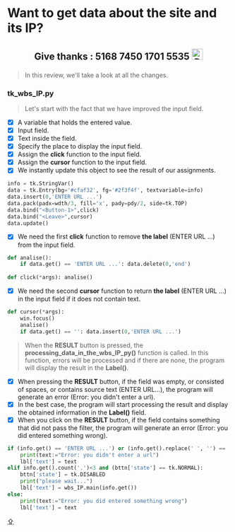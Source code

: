 # <p id="UP">Want to get data about the site and its IP?</p>

## <p align="center">Give thanks : 5168 7450 1701 5535 <a href="https://en.privatbank.ua/all-ways-to-receive-send-an-international-transfer"><img src="https://upload.wikimedia.org/wikipedia/uk/f/ff/%D0%9B%D0%BE%D0%B3%D0%BE%D1%82%D0%B8%D0%BF_%D0%9F%D1%80%D0%B8%D0%B2%D0%B0%D1%8224.png" width = "25" alt="Privat Bank UA"> </a></p>

> In this review, we'll take a look at all the changes.

### tk_wbs_IP.py

> Let's start with the fact that we have improved the input field.


- [X] A variable that holds the entered value.
- [X] Input field.
- [X] Text inside the field.
- [X] Specify the place to display the input field.
- [X] Assign the __click__ function to the input field.
- [X] Assign the __cursor__ function to the input field.
- [X] We instantly update this object to see the result of our assignments.
```python
info = tk.StringVar()
data = tk.Entry(bg='#cfaf32', fg='#2f3f4f', textvariable=info)
data.insert(0,'ENTER URL ...')
data.pack(padx=wdth/3, fill='x', pady=pdy/2, side=tk.TOP)
data.bind("<Button-1>",click)
data.bind("<Leave>",cursor)
data.update()
```
- [X] We need the first __click__ function to remove __the label__ (ENTER URL ...) from the input field.
```python
def analise():
    if data.get() == 'ENTER URL ...': data.delete(0,'end')
    
def click(*args): analise()
```
- [X] We need the second __cursor__ function to return __the label__ (ENTER URL ...) in the input field if it does not contain text.
```python
def cursor(*args):
    win.focus()
    analise()
    if data.get() == '': data.insert(0,'ENTER URL ...')
```
> When the __RESULT__ button is pressed, the __processing_data_in_the_wbs_IP_py()__ function is called. In this function, errors will be processed and if there are none, the program will display the result in the __Label()__.
- [X] When pressing the __RESULT__ button, if the field was empty, or consisted of spaces, or contains source text (ENTER URL...), the program will generate an error (Error: you didn't enter a url).
- [X] In the best case, the program will start processing the result and display the obtained information in the __Label()__ field.
- [X] When you click on the __RESULT__ button, if the field contains something that did not pass the filter, the program will generate an error (Error: you did entered something wrong).
```python
if (info.get() == 'ENTER URL ...') or (info.get().replace(' ', '') == ''):
    print(text:="Error: you didn't enter a url")
    lbl['text'] = text
elif info.get().count('.')<3 and (bttn['state'] == tk.NORMAL): 
    bttn['state'] = tk.DISABLED
    print("please wait...")
    lbl['text'] = wbs_IP.main(info.get())
else: 
    print(text:="Error: you did entered something wrong")
    lbl['text'] = text
```
[⇪](#UP)

